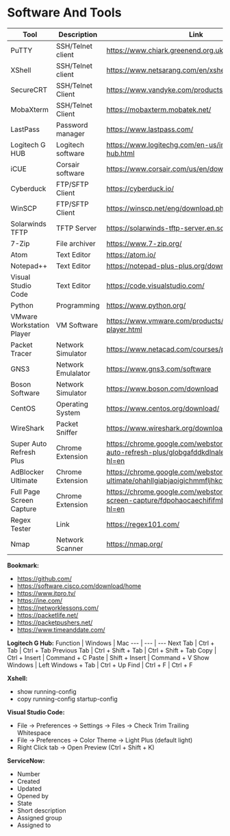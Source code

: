 # Software And Tools

Tool	| Description | Link
---|---|---
PuTTY | SSH/Telnet client | https://www.chiark.greenend.org.uk/~sgtatham/putty/
XShell | SSH/Telnet client | https://www.netsarang.com/en/xshell/
SecureCRT | SSH/Telnet Client | https://www.vandyke.com/products/securecrt/
MobaXterm | SSH/Telnet Client | https://mobaxterm.mobatek.net/
LastPass | Password manager | https://www.lastpass.com/
Logitech G HUB | Logitech software | https://www.logitechg.com/en-us/innovation/g-hub.html
iCUE | Corsair software | https://www.corsair.com/us/en/downloads
Cyberduck | FTP/SFTP Client | https://cyberduck.io/
WinSCP | FTP/SFTP Client | https://winscp.net/eng/download.php
Solarwinds TFTP | TFTP Server | https://solarwinds-tftp-server.en.softonic.com/
7-Zip | File archiver | https://www.7-zip.org/
Atom | Text Editor | https://atom.io/
Notepad++ | Text Editor | https://notepad-plus-plus.org/downloads/
Visual Studio Code | Text Editor | https://code.visualstudio.com/
Python | Programming | https://www.python.org/
VMware Workstation Player | VM Software | https://www.vmware.com/products/workstation-player.html
Packet Tracer | Network Simulator | https://www.netacad.com/courses/packet-tracer
GNS3 | Network Emulalator | https://www.gns3.com/software
Boson Software | Network Simulator | https://www.boson.com/download
CentOS | Operating System | https://www.centos.org/download/
WireShark | Packet Sniffer | https://www.wireshark.org/download.html
Super Auto Refresh Plus | Chrome Extension | https://chrome.google.com/webstore/detail/super-auto-refresh-plus/globgafddkdlnalejlkcpaefakkhkdoa?hl=en
AdBlocker Ultimate | Chrome Extension | https://chrome.google.com/webstore/detail/adblocker-ultimate/ohahllgiabjaoigichmmfljhkcfikeof?hl=en
Full Page Screen Capture | Chrome Extension | https://chrome.google.com/webstore/detail/full-page-screen-capture/fdpohaocaechififmbbbbbknoalclacl?hl=en
Regex Tester | Link | https://regex101.com/
Nmap | Network Scanner | https://nmap.org/

**Bookmark:**
- https://github.com/
- https://software.cisco.com/download/home
- https://www.itpro.tv/
- https://ine.com/
- https://networklessons.com/
- https://packetlife.net/
- https://packetpushers.net/
- https://www.timeanddate.com/

**Logitech G Hub:**
Function | Windows | Mac
--- | --- | ---
Next Tab | Ctrl + Tab | Ctrl + Tab
Previous Tab | Ctrl + Shift + Tab | Ctrl + Shift + Tab
Copy | Ctrl + Insert | Command + C
Paste | Shift + Insert | Command + V
Show Windows | Left Windows + Tab | Ctrl + Up
Find | Ctrl + F | Ctrl + F

**Xshell:**
- show running-config
- copy running-config startup-config

**Visual Studio Code:**
- File → Preferences → Settings → Files → Check Trim Trailing Whitespace
- File → Preferences → Color Theme → Light Plus (default light)
- Right Click tab → Open Preview (Ctrl + Shift + K)

**ServiceNow:**
- Number
- Created
- Updated
- Opened by
- State
- Short description
- Assigned group
- Assigned to







